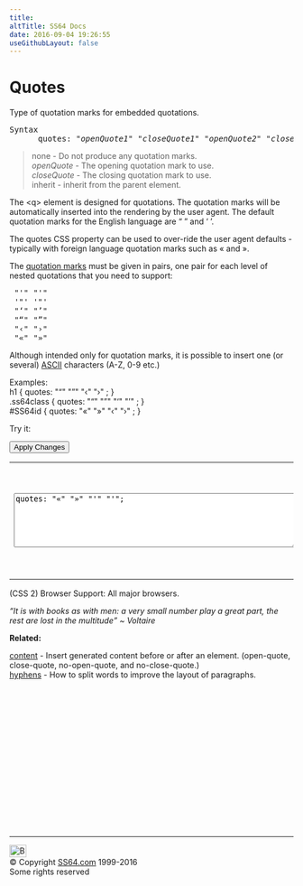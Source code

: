 ```yaml
---
title:
altTitle: SS64 Docs
date: 2016-09-04 19:26:55
useGithubLayout: false
---
```

<!-- #BeginLibraryItem "/Library/head_css.lbi" --><!-- #EndLibraryItem --><h1>Quotes</h1>
<p>Type of quotation marks for embedded quotations.</p>
<pre>Syntax
      quotes: "<i>openQuote1</i>" "<i>closeQuote1</i>" "<i>openQuote2</i>" "<i>closeQuote2</i>" | inherit ;</pre>
<blockquote>
<p><span class="code">none</span> - Do not produce any quotation marks.<br>
<i class="code">openQuote</i> - The opening quotation mark to use.<br>
<i class="code">closeQuote</i> - The closing quotation mark to use.<br>
<span class="code">inherit</span> - inherit from the parent element.</p>
</blockquote>
<p>The <span class="code">&lt;q&gt;</span> element is designed  for  quotations. The quotation marks will be automatically inserted into the rendering by the user agent. The default quotation marks  for the English language are <span class="code">“ ”</span> and <span class="code">‘ ’.</span></p>
<p>The <span class="code">quotes</span> CSS property can be used to over-ride the user agent defaults - typically with foreign language quotation marks such as <span class="code">«</span> and <span class="code">»</span>. </p>
<p>The <a href="http://en.wikipedia.org/wiki/Quotation_mark">quotation marks</a> must be given in pairs, one pair for each level of nested quotations that you need to support:</p>
<pre> "'" "'"
 '"' '"'
 "‘" "’"
 "“" "”"
 "‹" "›"
 "«" "»" </pre>
<p>Although intended only for quotation marks, it is possible to insert one (or several) <a href="../ascii.html">ASCII</a> characters (A-Z, 0-9 etc.)</p>
<p>Examples:<br>
  <span class="code">h1 { quotes: "“" "”" "‹" "›" ;  }<br>
    .ss64class { quotes: "“" "”" "‘" "’" ; }</span><br>
    <span class="code">#SS64id { quotes: "«" "»" "‹" "›" ;  }</span>    <br>
</p>
<p>Try it:</p><input type="button" onclick="ApplyStyle()" value="Apply Changes">
<table>
  <tbody><tr>
    <td><textarea name="tryit" id="trycode" cols="60" rows="6" onfocus="this.style.background='#fff';" onblur="this.style.background='#eee';" tabindex="1">quotes: "«" "»" "'" "'";
</textarea></td>
    <td><div id="tryresult"><q>Outer quote, <q>inner nested quote</q>, remainder of outer quote</q>. Normal text</div></td>
  </tr>
</tbody></table>
<p>(CSS 2) Browser Support:  All major browsers.</p>
<p class="quote"><i><q>It is with books as with men: a very small number play a great part, the rest are lost in the multitude</q> ~ Voltaire</i></p><p><b>Related:</b></p>
<p><a href="content.html">content</a> - Insert generated content before or after an element. (<span class="code">open-quote, close-quote, no-open-quote</span>, and <span class="code">no-close-quote</span>.)<br>
<a href="hyphens.html">hyphens</a> - How to split words to improve the layout of paragraphs.</p><!-- #BeginLibraryItem "/Library/foot_css.lbi" --><p>
<!-- CSS -->
<ins class="adsbygoogle" style="display:inline-block;width:300px;height:250px" data-ad-client="ca-pub-6140977852749469" data-ad-slot="2739097502"></ins>
<script>
(adsbygoogle = window.adsbygoogle || []).push({});
</script></p>
<hr>
<div id="bl" class="footer"><a href="quotes.html#"><img src="../images/top.png" width="30" height="22" alt="Back to the Top"></a></div>
<div id="br" class="footer, tagline">© Copyright <a href="../index.html">SS64.com</a> 1999-2016<br>
Some rights reserved</div><!-- #EndLibraryItem -->


